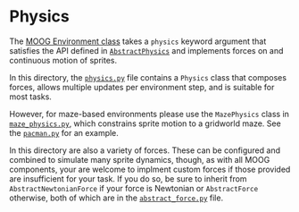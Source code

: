 # Physics

The [MOOG Environment class](../environment.py) takes a `physics` keyword
argument that satisfies the API defined in
[`AbstractPhysics`](./abstract_physics.py) and implements forces on and
continuous motion of sprites.

In this directory, the [`physics.py`](./physics.py) file contains a `Physics`
class that composes forces, allows multiple updates per environment step, and is
suitable for most tasks. 

However, for maze-based environments please use the `MazePhysics` class in
[`maze_physics.py`](./maze_physics.py), which constrains sprite motion to a
gridworld maze. See the
[`pacman.py`](../../moog_demos/example_configs/pacman.py) for an example.

In this directory are also a variety of forces. These can be configured and
combined to simulate many sprite dynamics, though, as with all MOOG components,
your are welcome to implment custom forces if those provided are insufficient
for your task. If you do so, be sure to inherit from `AbstractNewtonianForce` if
your force is Newtonian or `AbstractForce` otherwise, both of which are in the
[`abstract_force.py`](./abstract_force.py) file.